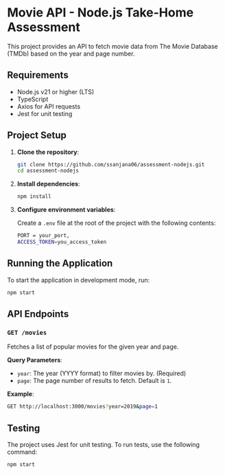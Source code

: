 # Movie API - Node.js Take-Home Assessment

This project provides an API to fetch movie data from The Movie Database (TMDb) based on the year and page number.

## Requirements

- Node.js v21 or higher (LTS)
- TypeScript
- Axios for API requests
- Jest for unit testing

## Project Setup

1. **Clone the repository**:

    ```bash
    git clone https://github.com/ssanjana06/assessment-nodejs.git
    cd assessment-nodejs
    ```

2. **Install dependencies**:

    ```bash
    npm install
    ```

3. **Configure environment variables**:

    Create a `.env` file at the root of the project with the following contents:

    ```bash
    PORT = your_port,
    ACCESS_TOKEN=you_access_token
    ```

## Running the Application

To start the application in development mode, run:

```bash
npm start

```

## API Endpoints

### `GET /movies`
Fetches a list of popular movies for the given year and page.

**Query Parameters**:
- `year`: The year (YYYY format) to filter movies by. (Required)
- `page`: The page number of results to fetch. Default is `1`.

**Example**:

```bash
GET http://localhost:3000/movies?year=2019&page=1

```



## Testing
The project uses Jest for unit testing. To run tests, use the following command:

```bash
npm start

```


